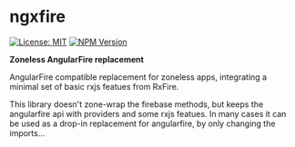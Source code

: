 # ngxfire

[![License: MIT](https://img.shields.io/npm/l/@teve/ngxfire)](lib/LICENCE)
[![NPM Version](https://img.shields.io/npm/v/@teve/ngxfire)](https://www.npmjs.com/package/@teve/ngxfire)

**Zoneless AngularFire replacement**

AngularFire compatible replacement for zoneless apps, integrating a minimal set of basic rxjs featues from RxFire.

This library doesn't zone-wrap the firebase methods, but keeps the angularfire api with providers and some rxjs featues.
In many cases it can be used as a drop-in replacement for angularfire, by only changing the imports...
